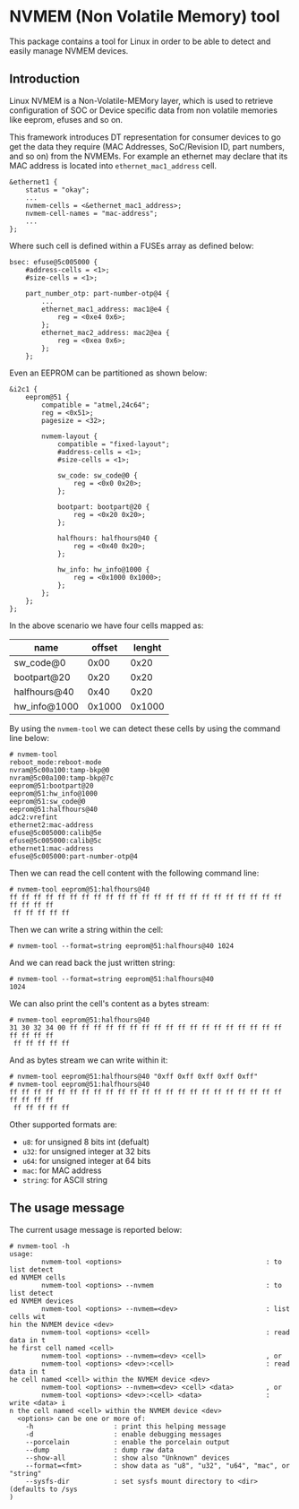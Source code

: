 NVMEM (Non Volatile Memory) tool
================================

This package contains a tool for Linux in order to be able to detect and easily manage NVMEM devices.

Introduction
------------

Linux NVMEM is a Non-Volatile-MEMory layer, which is used to retrieve configuration of SOC or Device specific data from non volatile memories like eeprom, efuses and so on.

This framework introduces DT representation for consumer devices to go get the data they require (MAC Addresses, SoC/Revision ID, part numbers, and so on) from the NVMEMs. For example an ethernet may declare that its
MAC address is located into `ethernet_mac1_address` cell.

    &ethernet1 {
        status = "okay";
        ...
        nvmem-cells = <&ethernet_mac1_address>;
        nvmem-cell-names = "mac-address";
        ...
    };

Where such cell is defined within a FUSEs array as defined below:

    bsec: efuse@5c005000 {
        #address-cells = <1>;
        #size-cells = <1>;

        part_number_otp: part-number-otp@4 {
            ...
            ethernet_mac1_address: mac1@e4 {
                reg = <0xe4 0x6>;
            };
            ethernet_mac2_address: mac2@ea {
                reg = <0xea 0x6>;
            };
        };

Even an EEPROM can be partitioned as shown below:

    &i2c1 {
        eeprom@51 {
            compatible = "atmel,24c64";
            reg = <0x51>;
            pagesize = <32>;

            nvmem-layout {
                compatible = "fixed-layout";
                #address-cells = <1>;
                #size-cells = <1>;
    
                sw_code: sw_code@0 {
                    reg = <0x0 0x20>;
                };
    
                bootpart: bootpart@20 {
                    reg = <0x20 0x20>;
                };
    
                halfhours: halfhours@40 {
                    reg = <0x40 0x20>;
                };
    
                hw_info: hw_info@1000 {
                    reg = <0x1000 0x1000>;
                };
            };
        };
    };

In the above scenario we have four cells mapped as:

| name         | offset | lenght |
|--------------|--------|--------|
| sw_code@0    | 0x00   | 0x20   |
| bootpart@20  | 0x20   | 0x20   |
| halfhours@40 | 0x40   | 0x20   |
| hw_info@1000 | 0x1000 | 0x1000 |

By using the `nvmem-tool` we can detect these cells by using the command line below:

    # nvmem-tool 
    reboot_mode:reboot-mode
    nvram@5c00a100:tamp-bkp@0
    nvram@5c00a100:tamp-bkp@7c
    eeprom@51:bootpart@20
    eeprom@51:hw_info@1000
    eeprom@51:sw_code@0
    eeprom@51:halfhours@40
    adc2:vrefint
    ethernet2:mac-address
    efuse@5c005000:calib@5e
    efuse@5c005000:calib@5c
    ethernet1:mac-address
    efuse@5c005000:part-number-otp@4

Then we can read the cell content with the following command line:

    # nvmem-tool eeprom@51:halfhours@40
    ff ff ff ff ff ff ff ff ff ff ff ff ff ff ff ff ff ff ff ff ff ff ff ff ff ff ff
     ff ff ff ff ff 

Then we can write a string within the cell:

    # nvmem-tool --format=string eeprom@51:halfhours@40 1024

And we can read back the just written string:

    # nvmem-tool --format=string eeprom@51:halfhours@40
    1024

We can also print the cell's content as a bytes stream:

    # nvmem-tool eeprom@51:halfhours@40 
    31 30 32 34 00 ff ff ff ff ff ff ff ff ff ff ff ff ff ff ff ff ff ff ff ff ff ff
     ff ff ff ff ff 

And as bytes stream we can write within it:

    # nvmem-tool eeprom@51:halfhours@40 "0xff 0xff 0xff 0xff 0xff"
    # nvmem-tool eeprom@51:halfhours@40
    ff ff ff ff ff ff ff ff ff ff ff ff ff ff ff ff ff ff ff ff ff ff ff ff ff ff ff
     ff ff ff ff ff 

Other supported formats are:

* `u8`: for unsigned 8 bits int (defualt)
* `u32`: for unsigned integer at 32 bits
* `u64`: for unsigned integer at 64 bits
* `mac`: for MAC address
* `string`: for ASCII string

The usage message
-----------------

The current usage message is reported below:

    # nvmem-tool -h
    usage:
            nvmem-tool <options>                                    : to list detect
    ed NVMEM cells
            nvmem-tool <options> --nvmem                            : to list detect
    ed NVMEM devices
            nvmem-tool <options> --nvmem=<dev>                      : list cells wit
    hin the NVMEM device <dev>
            nvmem-tool <options> <cell>                             : read data in t
    he first cell named <cell>
            nvmem-tool <options> --nvmem=<dev> <cell>               , or
            nvmem-tool <options> <dev>:<cell>                       : read data in t
    he cell named <cell> within the NVMEM device <dev>
            nvmem-tool <options> --nvmem=<dev> <cell> <data>        , or
            nvmem-tool <options> <dev>:<cell> <data>                : write <data> i
    n the cell named <cell> within the NVMEM device <dev>
      <options> can be one or more of:
        -h                    : print this helping message
        -d                    : enable debugging messages
        --porcelain           : enable the porcelain output
        --dump                : dump raw data
        --show-all            : show also "Unknown" devices
        --format=<fmt>        : show data as "u8", "u32", "u64", "mac", or "string"
        --sysfs-dir           : set sysfs mount directory to <dir> (defaults to /sys
    )
